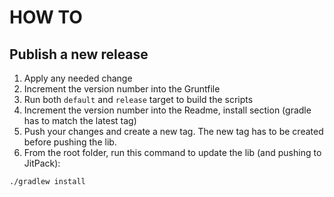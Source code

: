 # HOW TO

## Publish a new release

1. Apply any needed change
1. Increment the version number into the Gruntfile
1. Run both `default` and `release` target to build the scripts
1. Increment the version number into the Readme, install section (gradle has to match the latest tag)
1. Push your changes and create a new tag. The new tag has to be created before pushing the lib.
1. From the root folder, run this command to update the lib (and pushing to JitPack):

  ```./gradlew install```
